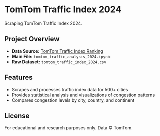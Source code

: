 # TomTom Traffic Index 2024

Scraping TomTom Traffic Index 2024.

## Project Overview
- **Data Source:** [TomTom Traffic Index Ranking](https://www.tomtom.com/traffic-index/ranking/)
- **Main File:** `tomtom_traffic_analysis_2024.ipynb`
- **Raw Dataset:** `tomtom_traffic_index_2024.csv`

## Features
- Scrapes and processes traffic index data for 500+ cities
- Provides statistical analysis and visualizations of congestion patterns
- Compares congestion levels by city, country, and continent

## License
For educational and research purposes only. Data © TomTom.